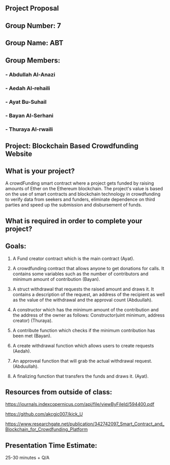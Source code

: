 ## Project Proposal

## Group Number: 7

## Group Name: ABT

## Group Members:
### - Abdullah Al-Anazi
### - Aedah Al-rehaili
### - Ayat Bu-Suhail
### - Bayan Al-Serhani
### - Thuraya Al-rwaili

## Project: Blockchain Based Crowdfunding Website


## What is your project? 
A crowdFunding smart contract where a project gets funded by raising amounts of Ether on the Ethereum blockchain. The project's value is based on the use of smart contracts and blockchain technology in crowdfunding to verify data from seekers and funders, eliminate dependence on third parties and speed up the submission and disbursement of funds.


## What is required in order to complete your project?

## Goals: 
1. A Fund creator contract which is the main contract (Ayat).

2. A crowdfunding contract that allows anyone to get donations for calls. It contains some variables such as the number of contributors and minimum amount of contribution (Bayan).

3. A struct withdrawal that requests the raised amount and draws it. It contains a description of the request, an address of the recipient as well as the value of the withdrawal and the approval count (Abduullah).

4. A constructor which has the minimum amount of the contribution and the address of the owner as follows: Constructor(uint minimum, address creator) (Thuraya).

5. A contribute function which checks if the minimum contribution has been met (Bayan).

6. A create withdrawal function which allows users to create requests (Aedah).

7. An approveal function that will grab the actual withdrawal request. (Abduullah).

8. A finalizing function that transfers the funds and draws it. (Ayat).

## Resources from outside of class:
https://journals.indexcopernicus.com/api/file/viewByFileId/594400.pdf

https://github.com/akcgjc007/kick_U

https://www.researchgate.net/publication/342742097_Smart_Contract_and_Blockchain_for_Crowdfunding_Platform


## Presentation Time Estimate:
25-30 minutes + Q/A
